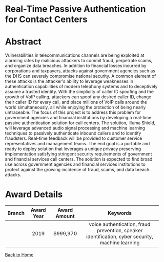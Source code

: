 
Real-Time Passive Authentication for Contact Centers
====================================================

# Abstract


Vulnerabilities in telecommunications channels are being exploited at alarming rates by malicious attackers to commit fraud, perpetrate scams, and organize data breaches. In addition to financial losses incurred by corporations and taxpayers, attacks against government agencies such as the DHS can severely compromise national security. A common element of these attacks is the attacker's ability to leverage weaknesses in authentication capabilities of modern telephony systems and to deceptively assume a trusted identity. With the simplicity of caller ID spoofing and the growth of VoIP calling, attackers can spoof any desired caller ID, change their caller ID for every call, and place millions of VoIP calls around the world simultaneously, all while enjoying the protection of being nearly untraceable. The focus of this project is to address this problem for government agencies and financial institutions by developing a real-time passive authentication solution for call centers. The solution, Illuma Shield, will leverage advanced audio signal processing and machine learning techniques to passively authenticate inbound callers and to identify fraudsters. Real-time feedback will be provided to customer service representatives and management teams. The end goal is a portable and ready to deploy solution that leverages a unique privacy preserving implementation satisfying stringent security requirements of government and financial services call centers. The solution is expected to find broad use across government agencies and financial services institutions to protect against the growing incidence of fraud, scams, and data breach attacks.  

# Award Details

|Branch|Award Year|Award Amount|Keywords|
| :---: | :---: | :---: | :---: |
||2019|$999,970|voice authentication, fraud prevention, speaker identification, cyber security, machine learning|
  
  


[Back to Home](https://github.com/chrischow/dod_sbir_awards#1833)